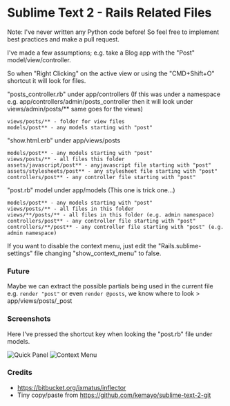 # Sublime Text 2 - Rails Related Files

Note: I've never written any Python code before! So feel free to implement best practices and make a pull request.

I've made a few assumptions; e.g. take a Blog app with the "Post" model/view/controller.

So when "Right Clicking" on the active view or using the "CMD+Shift+O" shortcut it will look for files.

  "posts_controller.rb" under app/controllers (If this was under a namespace e.g. app/controllers/admin/posts_controller then it will look under views/admin/posts/** same goes for the views)

    views/posts/** - folder for view files
    models/post** - any models starting with "post"

  "show.html.erb" under app/views/posts

    models/post** - any models starting with "post"
    views/posts/** - all files this folder
    assets/javascript/post** - anyjavascript file starting with "post"
    assets/stylesheets/post** - any stylesheet file starting with "post"
    controllers/post** - any controller file starting with "post"

  "post.rb" model under app/models (This one is trick one...)

    models/post** - any models starting with "post"
    views/posts/** - all files in this folder
    views/**/posts/** - all files in this folder (e.g. admin namespace)
    controllers/post** - any controller file starting with "post"
    controllers/**/post** - any controller file starting with "post" (e.g. admin namespace)

If you want to disable the context menu, just edit the "Rails.sublime-settings" file changing "show_context_menu" to false.

### Future

Maybe we can extract the possible partials being used in the current file e.g. `render "post"` or even `render @posts`, we know where to look > app/views/posts/_post

### Screenshots

Here I've pressed the shortcut key when looking the "post.rb" file under models.

![Quick Panel](https://github.com/luqman/SublimeText2RailsRelatedFiles/raw/master/screenshots/quick-panel.png)
![Context Menu](https://github.com/luqman/SublimeText2RailsRelatedFiles/raw/master/screenshots/context-menu.png)

### Credits

  - https://bitbucket.org/ixmatus/inflector
  - Tiny copy/paste from https://github.com/kemayo/sublime-text-2-git